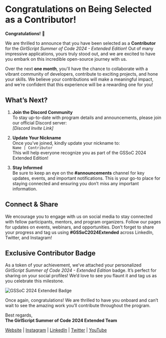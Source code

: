 # Congratulations on Being Selected as a Contributor!

**Congratulations!** 🎉

We are thrilled to announce that you have been selected as a **Contributor** for the *GirlScript Summer of Code 2024 - Extended Edition*! Out of many impressive applications, yours truly stood out, and we are excited to have you embark on this incredible open-source journey with us.

Over the next **one month**, you'll have the chance to collaborate with a vibrant community of developers, contribute to exciting projects, and hone your skills. We believe your contributions will make a meaningful impact, and we’re confident that this experience will be a rewarding one for you!

## What’s Next?

1. **Join the Discord Community**  
   To stay up-to-date with program details and announcements, please join our official Discord server:  
   *[Discord Invite Link]*

2. **Update Your Nickname**  
   Once you’ve joined, kindly update your nickname to:  
   `Name | Contributor`  
   This will help everyone recognize you as part of the GSSoC 2024 Extended Edition!

3. **Stay Informed**  
   Be sure to keep an eye on the **#announcements** channel for key updates, events, and important notifications. This is your go-to place for staying connected and ensuring you don’t miss any important information.

## Connect & Share

We encourage you to engage with us on social media to stay connected with fellow participants, mentors, and program organizers. Follow our pages for updates on events, webinars, and opportunities. Don’t forget to share your progress and tag us using **#GSSoC2024Extended** across LinkedIn, Twitter, and Instagram!

## Exclusive Contributor Badge

As a token of your achievement, we’ve attached your personalized *GirlScript Summer of Code 2024 - Extended Edition* badge. It’s perfect for sharing on your social profiles! We’d love to see you flaunt it and tag us as you celebrate this milestone.

![GSSoC 2024 Extended Badge](link-to-badge)

Once again, congratulations! We are thrilled to have you onboard and can’t wait to see the amazing work you’ll contribute throughout the program.

Best regards,  
**The GirlScript Summer of Code 2024 Extended Team**

[Website](https://gssoc.girlscript.tech/) | [Instagram](https://www.instagram.com/girlscriptsummerofcode/) | [LinkedIn](https://www.linkedin.com/company/girlscriptsoc/) | [Twitter](https://x.com/girlscriptsoc) | [YouTube](https://www.youtube.com/@girlscriptfoundation45)
